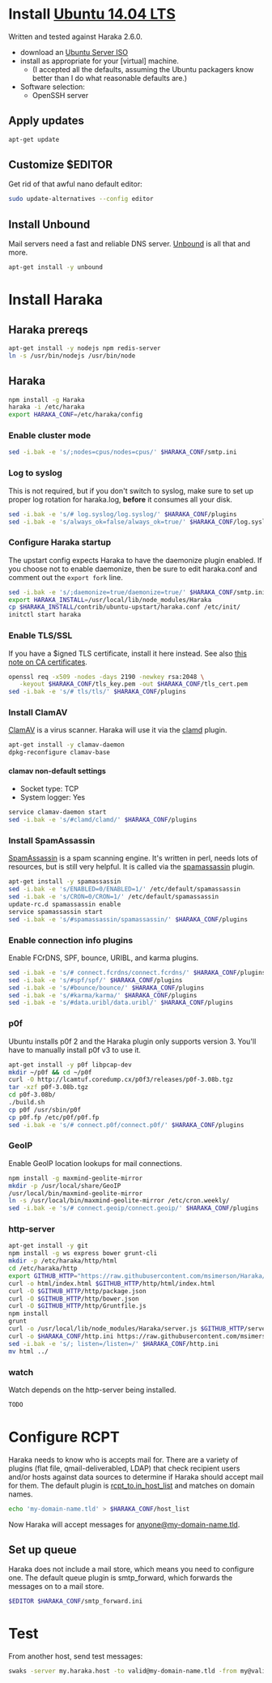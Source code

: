 # Install [Ubuntu 14.04 LTS][ubuntu-dl]
Written and tested against Haraka 2.6.0.

* download an [Ubuntu Server ISO][ubuntu-iso]
* install as appropriate for your [virtual] machine.
    * (I accepted all the defaults, assuming the Ubuntu packagers know better than I do what reasonable defaults are.)
* Software selection:
    * OpenSSH server

## Apply updates
```sh
apt-get update
```

## Customize $EDITOR
Get rid of that awful nano default editor:
```sh
sudo update-alternatives --config editor
```

## Install Unbound
Mail servers need a fast and reliable DNS server. [Unbound][unbound-site] is all that and more.
```sh
apt-get install -y unbound
```

# Install Haraka

## Haraka prereqs

```sh
apt-get install -y nodejs npm redis-server
ln -s /usr/bin/nodejs /usr/bin/node
```

## Haraka
```sh
npm install -g Haraka
haraka -i /etc/haraka
export HARAKA_CONF=/etc/haraka/config
```

### Enable cluster mode
```sh
sed -i.bak -e 's/;nodes=cpus/nodes=cpus/' $HARAKA_CONF/smtp.ini
```

### Log to syslog
This is not required, but if you don't switch to syslog, make sure to set up proper log rotation for haraka.log, **before** it consumes all your disk.
```sh
sed -i.bak -e 's/# log.syslog/log.syslog/' $HARAKA_CONF/plugins
sed -i.bak -e 's/always_ok=false/always_ok=true/' $HARAKA_CONF/log.syslog.ini
```

### Configure Haraka startup
The upstart config expects Haraka to have the daemonize plugin enabled. If you choose not to enable daemonize, then be sure to edit haraka.conf and comment out the `export fork` line.
```sh
sed -i.bak -e 's/;daemonize=true/daemonize=true/' $HARAKA_CONF/smtp.ini
export HARAKA_INSTALL=/usr/local/lib/node_modules/Haraka
cp $HARAKA_INSTALL/contrib/ubuntu-upstart/haraka.conf /etc/init/
initctl start haraka
```

### Enable TLS/SSL
If you have a $igned TLS certificate, install it here instead. See also [this note on CA certificates](https://github.com/baudehlo/Haraka/wiki/Setting%20up%20TLS%20with%20CA%20certificates).
```sh
openssl req -x509 -nodes -days 2190 -newkey rsa:2048 \
   -keyout $HARAKA_CONF/tls_key.pem -out $HARAKA_CONF/tls_cert.pem
sed -i.bak -e 's/# tls/tls/' $HARAKA_CONF/plugins
```

### Install ClamAV
[ClamAV][clamav-site] is a virus scanner. Haraka will use it via the [clamd][clamd-plugin] plugin.
```sh
apt-get install -y clamav-daemon
dpkg-reconfigure clamav-base
```
#### clamav non-default settings
* Socket type: TCP
* System logger: Yes
```sh
service clamav-daemon start
sed -i.bak -e 's/#clamd/clamd/' $HARAKA_CONF/plugins
```

### Install SpamAssassin
[SpamAssassin][spamd-site] is a spam scanning engine. It's written in perl, needs lots of resources, but is still very helpful. It is called via the [spamassassin][spamd-plugin] plugin.
```sh
apt-get install -y spamassassin
sed -i.bak -e 's/ENABLED=0/ENABLED=1/' /etc/default/spamassassin
sed -i.bak -e 's/CRON=0/CRON=1/' /etc/default/spamassassin
update-rc.d spamassassin enable
service spamassassin start
sed -i.bak -e 's/#spamassassin/spamassassin/' $HARAKA_CONF/plugins
```

### Enable connection info plugins
Enable FCrDNS, SPF, bounce, URIBL, and karma plugins.
```sh
sed -i.bak -e 's/# connect.fcrdns/connect.fcrdns/' $HARAKA_CONF/plugins
sed -i.bak -e 's/#spf/spf/' $HARAKA_CONF/plugins
sed -i.bak -e 's/#bounce/bounce/' $HARAKA_CONF/plugins
sed -i.bak -e 's/#karma/karma/' $HARAKA_CONF/plugins
sed -i.bak -e 's/#data.uribl/data.uribl/' $HARAKA_CONF/plugins
```

### p0f
Ubuntu installs p0f 2 and the Haraka plugin only supports version 3. You'll have to manually install p0f v3 to use it.

```sh
apt-get install -y p0f libpcap-dev
mkdir ~/p0f && cd ~/p0f
curl -O http://lcamtuf.coredump.cx/p0f3/releases/p0f-3.08b.tgz
tar -xzf p0f-3.08b.tgz 
cd p0f-3.08b/
./build.sh
cp p0f /usr/sbin/p0f 
cp p0f.fp /etc/p0f/p0f.fp
sed -i.bak -e 's/# connect.p0f/connect.p0f/' $HARAKA_CONF/plugins
```

### GeoIP
Enable GeoIP location lookups for mail connections.
```sh
npm install -g maxmind-geolite-mirror
mkdir -p /usr/local/share/GeoIP
/usr/local/bin/maxmind-geolite-mirror
ln -s /usr/local/bin/maxmind-geolite-mirror /etc/cron.weekly/
sed -i.bak -e 's/# connect.geoip/connect.geoip/' $HARAKA_CONF/plugins
```

### http-server
```sh
apt-get install -y git
npm install -g ws express bower grunt-cli
mkdir -p /etc/haraka/http/html
cd /etc/haraka/http
export GITHUB_HTTP="https://raw.githubusercontent.com/msimerson/Haraka/http-server"
curl -o html/index.html $GITHUB_HTTP/http/html/index.html
curl -O $GITHUB_HTTP/http/package.json
curl -O $GITHUB_HTTP/http/bower.json
curl -O $GITHUB_HTTP/http/Gruntfile.js
npm install
grunt
curl -o /usr/local/lib/node_modules/Haraka/server.js $GITHUB_HTTP/server.js
curl -o $HARAKA_CONF/http.ini https://raw.githubusercontent.com/msimerson/Haraka/http-server/config/http.ini
sed -i.bak -e 's/; listen=/listen=/' $HARAKA_CONF/http.ini
mv html ../
```

### watch
Watch depends on the http-server being installed.
```sh
TODO
```


# Configure RCPT
Haraka needs to know who is accepts mail for. There are a variety of plugins (flat file, qmail-deliverabled, LDAP) that check recipient users and/or hosts against data sources to determine if Haraka should accept mail for them. The default plugin is [rcpt_to.in_host_list][plugin-host-list-doc] and matches on domain names.
```sh
echo 'my-domain-name.tld' > $HARAKA_CONF/host_list
```
Now Haraka will accept messages for anyone@my-domain-name.tld.

## Set up queue
Haraka does not include a mail store, which means you need to configure one. The default queue plugin is smtp_forward, which forwards the messages on to a mail store.
```sh
$EDITOR $HARAKA_CONF/smtp_forward.ini
```

# Test

From another host, send test messages:

```sh
swaks -server my.haraka.host -to valid@my-domain-name.tld -from my@valid.email
```



[ubuntu-dl]: http://www.ubuntu.com/download
[ubuntu-iso]: http://releases.ubuntu.com/14.04.2/ubuntu-14.04.2-server-amd64.iso
[unbound-site]: https://unbound.net
[clamav-site]: http://www.clamav.net/
[clamd-plugin]: https://github.com/baudehlo/Haraka/blob/master/plugins/clamd.js
[spamd-site]: https://spamassassin.apache.org
[spamd-plugin]: https://github.com/baudehlo/Haraka/blob/master/plugins/spamassassin.js
[plugin-host-list-doc]: https://github.com/baudehlo/Haraka/blob/master/docs/plugins/rcpt_to.in_host_list.md